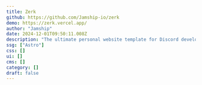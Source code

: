 ```yaml
---
title: Zerk
github: https://github.com/Jamship-io/zerk
demo: https://zerk.vercel.app/
author: "Jamship"
date: 2024-12-01T09:50:11.008Z
description: "The ultimate personal website template for Discord developers, highlighting skills and social presence with style and ease."
ssg: ["Astro"]
css: []
ui: []
cms: []
category: []
draft: false
---
```

